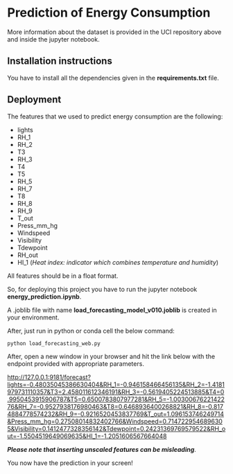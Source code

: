 # Prediction of Energy Consumption

More information about the dataset is provided in the UCI repository above and inside the jupyter notebook.

## Installation instructions
You have to install all the dependencies given in the **requirements.txt** file.

## Deployment
The features that we used to predict energy consumption are the following:
* lights 
* RH_1
* RH_2
* T3 
* RH_3 
* T4
* T5
* RH_5
* RH_7
* T8
* RH_8
* RH_9
* T_out
* Press_mm_hg
* Windspeed
* Visibility
* Tdewpoint
* RH_out
* HI_1 (_Heat index: indicator which combines temperature and humidity_)

All features should be in a float format.

So,
for deploying this project you have to run the jupyter notebook **energy_prediction.ipynb**.

A .joblib file with name **load_forecasting_model_v010.joblib** is created in your environment.

After, just run in python or conda cell the below command:
```sh
python load_forecasting_web.py
```
After, open a new window in your browser and hit the link below with the endpoint provided with appropriate parameters.

http://127.0.0.1:9181/forecast?lights=-0.48035045386630404&RH_1=-0.946158466456135&RH_2=-1.4181979731110357&T3=2.458011612346191&RH_3=-0.5619405224513885&T4=0.9950453915906787&T5=0.6500783807977281&RH_5=-1.0030067622142276&RH_7=-0.9527938176980463&T8=0.6468936400268821&RH_8=-0.8174884778574232&RH_9=-0.9216520453837769&T_out=1.096153746249714&Press_mm_hg=0.27508014832402766&Windspeed=0.7147229546896305&Visibility=0.1412477328356142&Tdewpoint=0.24231369769579522&RH_out=-1.5504519649069635&HI_1=-1.2051606567664048

**_Please note that inserting unscaled features can be misleading_**.

You now have the prediction in your screen!


[UCI repository]: <https://archive.ics.uci.edu/ml/datasets/Appliances+energy+prediction>
